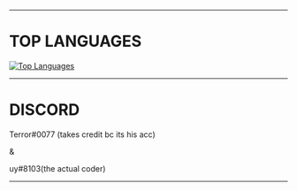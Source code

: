 ----------
# TOP LANGUAGES
[![Top Languages](https://github-readme-stats.vercel.app/api/top-langs/?username=swattinghouses)](https://discord.gg/bQHEQshT)

----------
# DISCORD
Terror#0077 (takes credit bc its his acc)

&

uy#8103(the actual coder)

----------

